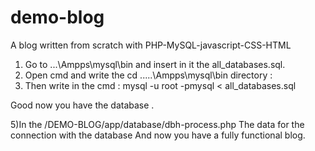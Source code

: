# demo-blog
A blog written from scratch with PHP-MySQL-javascript-CSS-HTML 
1) Go to ...\Ampps\mysql\bin and insert in it the all_databases.sql.
2) Open cmd and write the
 cd .....\Ampps\mysql\bin directory :
4) Then write in the cmd :
 mysql -u root -pmysql < all_databases.sql
 
 Good now you have the database .
 
5)In the /DEMO-BLOG/app/database/dbh-process.php 
The data for the connection with the database
And now you have a fully functional blog.
